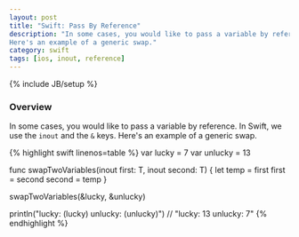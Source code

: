 ```yaml
---
layout: post
title: "Swift: Pass By Reference"
description: "In some cases, you would like to pass a variable by reference. In Swift, we use the `inout` and the `&` keys.
Here's an example of a generic swap."
category: swift
tags: [ios, inout, reference]
---
```

{% include JB/setup %}

<!-- Overview -->
<h3>Overview</h3>

In some cases, you would like to pass a variable by reference. In Swift, we use the `inout` and the `&` keys.
Here's an example of a generic swap.

<!-- Code _______________________________________-->
{% highlight swift linenos=table  %}
var lucky = 7
var unlucky = 13

func swapTwoVariables<T>(inout first: T, inout second: T) {
    let temp = first
    first = second
    second = temp
}

swapTwoVariables(&lucky, &unlucky)

println("lucky: \(lucky)   unlucky: \(unlucky)")
// "lucky: 13   unlucky: 7"
{% endhighlight %}
<!-- /Code ^^^^^^^^^^^^^^^^^^^^^^^^^^^^^^^^^^^^^^--> 

